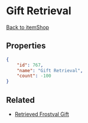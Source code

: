# Gift Retrieval

<no description available>

[Back to itemShop](../item-shops.md)

## Properties

```json
{
    "id": 767,
    "name": "Gift Retrieval",
    "count": -100
}
```

## Related

- [Retrieved Frostval Gift](../items/21318-retrieved-frostval-gift.md)

